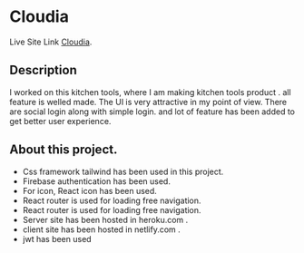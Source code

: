# Cloudia

Live Site Link [Cloudia](https://manufacturer-app-dff29.web.app/).

## Description

I worked on this kitchen tools, where I am making kitchen tools product . all feature is welled made. The UI is very attractive in my point of view. There are social login along with simple login. and lot of feature has been added to get better user experience.

## About this project.

- Css framework tailwind has been used in this project.
- Firebase authentication has been used.
- For icon, React icon has been used.
- React router is used for loading free navigation.
- React router is used for loading free navigation.
- Server site has been hosted in heroku.com .
- client site has been hosted in netlify.com .
- jwt has been used 